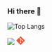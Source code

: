 ### Hi there 👋

<!--
**YasminHerrera/yasminherrera** is a ✨ _special_ ✨ repository because its `README.md` (this file) appears on your GitHub profile.

Here are some ideas to get you started:

- 🔭 I’m currently working on ...
- 🌱 I’m currently learning ...
- 👯 I’m looking to collaborate on ...
- 🤔 I’m looking for help with ...
- 💬 Ask me about ...
- 📫 How to reach me: ...
- 😄 Pronouns: ...
- ⚡ Fun fact: ...
-->

![Top Langs](https://github-readme-stats.vercel.app/api/top-langs/?username=yasminherrera&layout=default&langs_count=8)

<!--<code><img height="20" src="https://www.jenkins.io/images/logos/stay-safe/stay-safe.png"></code>-->
<code><img height="20" src="https://www.jenkins.io/images/logos/santa-claus/santa-claus.png"></code>
<code><img height="20" src="https://raw.githubusercontent.com/YasminHerrera/icons/master/images/git.svg"></code>
